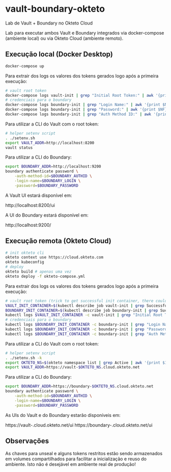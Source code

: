 # vault-boundary-okteto

Lab de Vault + Boundary no Okteto Cloud

Lab para executar ambos Vault e Boundary integrados via docker-compose (ambiente local)
ou via Okteto Cloud (ambiente remoto).

## Execução local (Docker Desktop)

```sh
docker-compose up
```

Para extrair dos logs os valores dos tokens gerados logo após a primeira execução:

```sh
# vault root token
docker-compose logs vault-init | grep "Initial Root Token:" | awk '{print $NF}'
# credenciais para o boundary
docker-compose logs boundary-init | grep "Login Name:" | awk '{print $NF}'
docker-compose logs boundary-init | grep "Password:" | awk '{print $NF}'
docker-compose logs boundary-init | grep "Auth Method ID:" | awk '{print $NF}'
```

Para utilizar a CLI do Vault com o root token:

```sh
# helper setenv script
. ./setenv.sh
export VAULT_ADDR=http://localhost:8200
vault status
```

Para utilizar a CLI do Boundary:

```sh
export BOUNDARY_ADDR=http://localhost:9200
boundary authenticate password \
    -auth-method-id=$BOUNDARY_AUTHID \
    -login-name=$BOUNDARY_LOGIN \
    -password=$BOUNDARY_PASSWORD
```

A Vault UI estará disponível em:

http://localhost:8200/ui

A UI do Boundary estará disponível em:

http://localhost:9200/


## Execução remota (Okteto Cloud)

```sh
# init okteto cli
okteto context use https://cloud.okteto.com
okteto kubeconfig
# deploy
okteto build # apenas uma vez
okteto deploy -f okteto-compose.yml
```

Para extrair dos logs os valores dos tokens gerados logo após a primeira execução:

```sh
# vault root token (trick to get successful init container, there could be many evicted before)
VAULT_INIT_CONTAINER=$(kubectl describe job vault-init | grep SuccessfulCreate | tail -n1 | awk '{print $7}')
BOUNDARY_INIT_CONTAINER=$(kubectl describe job boundary-init | grep SuccessfulCreate | tail -n1 | awk '{print $7}')
kubectl logs $VAULT_INIT_CONTAINER -c vault-init | grep "Initial Root Token:" | awk '{print $NF}'
# credenciais para o boundary
kubectl logs $BOUNDARY_INIT_CONTAINER -c boundary-init | grep "Login Name:" | awk '{print $NF}'
kubectl logs $BOUNDARY_INIT_CONTAINER -c boundary-init | grep "Password:" | awk '{print $NF}'
kubectl logs $BOUNDARY_INIT_CONTAINER -c boundary-init | grep "Auth Method ID:" | awk '{print $NF}'
```

Para utilizar a CLI do Vault com o root token:

```sh
# helper setenv script
. ./setenv.sh -k
export OKTETO_NS=$(okteto namespace list | grep Active | awk '{print $1}')
export VAULT_ADDR=https://vault-$OKTETO_NS.cloud.okteto.net
```

Para utilizar a CLI do Boundary:

```sh
export BOUNDARY_ADDR=https://boundary-$OKTETO_NS.cloud.okteto.net
boundary authenticate password \
    -auth-method-id=$BOUNDARY_AUTHID \
    -login-name=$BOUNDARY_LOGIN \
    -password=$BOUNDARY_PASSWORD
```

As UIs do Vault e do Boundary estarão disponíveis em:

https://vault-<namespace>.cloud.okteto.net/ui
https://boundary-<namespace>.cloud.okteto.net/ui

## Observações

As chaves para unseal e alguns tokens restritos estão sendo armazenados em volumes compartilhados
para facilitar a inicialização e reuso do ambiente. Isto não é desejável em ambiente real 
de produção!
